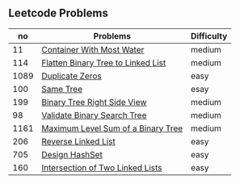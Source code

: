 ## Leetcode Problems

| no   | Problems                                                                                                | Difficulty |
| ---- | ------------------------------------------------------------------------------------------------------- | ---------- |
| 11   | [Container With Most Water](https://leetcode.com/problems/container-with-most-water/)                   | medium     |
| 114  | [Flatten Binary Tree to Linked List](https://leetcode.com/problems/flatten-binary-tree-to-linked-list/) | medium     |
| 1089 | [Duplicate Zeros](https://leetcode.com/problems/duplicate-zeros/)                                       | easy       |
| 100  | [Same Tree](https://leetcode.com/problems/same-tree/)                                                   | esay       |
| 199  | [Binary Tree Right Side View](https://leetcode.com/problems/binary-tree-right-side-view/)               | medium     |
| 98   | [ Validate Binary Search Tree](https://leetcode.com/problemsvalidate-binary-search-tree)                | medium     |
| 1161 | [Maximum Level Sum of a Binary Tree](https://leetcode.com/problems/maximum-level-sum-of-a-binary-tree/) | medium     |
| 206  | [Reverse Linked List](https://leetcode.com/problems/reverse-linked-list/)                               | easy       |
| 705  | [Design HashSet](https://leetcode.com/problems/design-hashset/)                                         | easy       |
| 160  | [Intersection of Two Linked Lists](https://leetcode.com/problems/intersection-of-two-linked-lists/)     | easy       |
